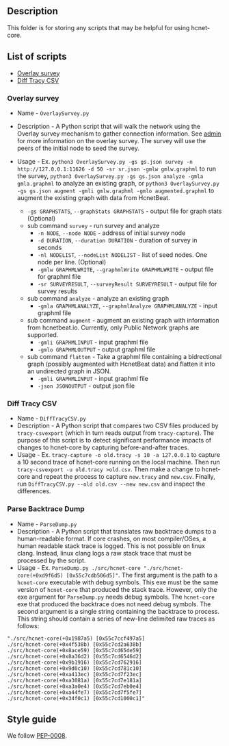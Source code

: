 ## Description
This folder is for storing any scripts that may be helpful for using hcnet-core.

## List of scripts
- [Overlay survey](#overlay-survey)
- [Diff Tracy CSV](#diff-tracy-csv)

### Overlay survey 
- Name - `OverlaySurvey.py`
- Description - A Python script that will walk the network using the Overlay survey mechanism to gather connection information. See [admin](./../docs/software/admin.md#overlay-topology-survey) for more information on the overlay survey. The survey will use the peers of the initial node to seed the survey.
- Usage - Ex. `python3 OverlaySurvey.py -gs gs.json survey -n http://127.0.0.1:11626 -d 50 -sr sr.json -gmlw gmlw.graphml` to run the survey, `python3 OverlaySurvey.py -gs gs.json analyze -gmla gmla.graphml` to analyze an existing graph, or `python3 OverlaySurvey.py -gs gs.json augment -gmli gmlw.graphml -gmlo augmented.graphml` to augment the existing graph with data from HcnetBeat.

    - `-gs GRAPHSTATS`, `--graphStats GRAPHSTATS` - output file for graph stats (Optional)
    - sub command `survey` - run survey and analyze
        - `-n NODE`, `--node NODE` - address of initial survey node
        - `-d DURATION`, `--duration DURATION` - duration of survey in seconds
        - `-nl NODELIST`, `--nodeList NODELIST` - list of seed nodes. One node per line. (Optional)
        - `-gmlw GRAPHMLWRITE`, `--graphmlWrite GRAPHMLWRITE` - output file for graphml file
        - `-sr SURVEYRESULT`, `--surveyResult SURVEYRESULT` - output file for survey results
    - sub command `analyze` - analyze an existing graph
        - `-gmla GRAPHMLANALYZE`, `--graphmlAnalyze GRAPHMLANALYZE` - input graphml file
    - sub command `augment` - augment an existing graph with information from  hcnetbeat.io. Currently, only Public Network graphs are supported.
        - `-gmli GRAPHMLINPUT` - input graphml file
        - `-gmlo GRAPHMLOUTPUT` - output graphml file
    - sub command `flatten` - Take a graphml file containing a bidrectional graph (possibly augmented with HcnetBeat data) and flatten it into an undirected graph in JSON.
        - `-gmli GRAPHMLINPUT` - input graphml file
        - `-json JSONOUTPUT` - output json file

### Diff Tracy CSV
- Name - `DiffTracyCSV.py`
- Description - A Python script that compares two CSV files produced by `tracy-csvexport` (which in turn reads output from `tracy-capture`). The purpose of this script is to detect significant performance impacts of changes to hcnet-core by capturing before-and-after traces.
- Usage - Ex. `tracy-capture -o old.tracy -s 10 -a 127.0.0.1` to capture a 10 second trace of hcnet-core running on the local machine. Then run `tracy-csvexport -u old.tracy >old.csv`. Then make a change to hcnet-core and repeat the process to capture `new.tracy` and `new.csv`. Finally, run `DiffTracyCSV.py --old old.csv --new new.csv` and inspect the differences.

### Parse Backtrace Dump

- Name - `ParseDump.py`
- Description - A Python script that translates raw backtrace dumps to a human-readable format. If core crashes, on most compiler/OSes, a human readable stack trace is logged. This is not possible on linux clang. Instead, linux clang logs a raw stack trace that must be processed by the script.
- Usage - Ex. `ParseDump.py ./src/hcnet-core "./src/hcnet-core(+0xd9f6d5) [0x55c7cdb506d5]"`. The first argument is the path to a `hcnet-core` executable with debug symbols. This exe must be the same version of `hcnet-core` that produced the stack trace. However, only the exe argument for `ParseDump.py` needs debug symbols. The `hcnet-core` exe that produced the backtrace does not need debug symbols. The second argument is a single string containing the backtrace to process. This string should contain a series of new-line delimited raw traces as follows:

```
"./src/hcnet-core(+0x1987a5) [0x55c7ccf497a5]
./src/hcnet-core(+0x4f538b) [0x55c7cd2a638b]
./src/hcnet-core(+0x8ace59) [0x55c7cd65de59]
./src/hcnet-core(+0x8a36d2) [0x55c7cd6546d2]
./src/hcnet-core(+0x9b1916) [0x55c7cd762916]
./src/hcnet-core(+0x9d0c10) [0x55c7cd781c10]
./src/hcnet-core(+0xa413ec) [0x55c7cd7f23ec]
./src/hcnet-core(+0xa3081a) [0x55c7cd7e181a]
./src/hcnet-core(+0xa3a0e4) [0x55c7cd7eb0e4]
./src/hcnet-core(+0xa44fe7) [0x55c7cd7f5fe7]
./src/hcnet-core(+0x34f0c1) [0x55c7cd1000c1]"
```

## Style guide
We follow [PEP-0008](https://www.python.org/dev/peps/pep-0008/).
